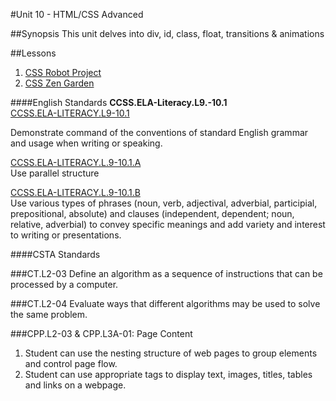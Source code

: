 #Unit 10 - HTML/CSS Advanced

##Synopsis
This unit delves into div, id, class, float, transitions & animations

##Lessons

1. [CSS Robot Project](lessons/2-project)
2. [CSS Zen Garden](lessons/3-project)

####English Standards
**CCSS.ELA-Literacy.L9.-10.1**  
[CCSS.ELA-LITERACY.L9-10.1](http://www.corestandards.org/ELA-Literacy/L/9-10/1/)

Demonstrate command of the conventions of standard English grammar and usage when writing or speaking.

[CCSS.ELA-LITERACY.L.9-10.1.A](http://www.corestandards.org/ELA-Literacy/L/9-10/1/a/)  
Use parallel structure

[CCSS.ELA-LITERACY.L.9-10.1.B](http://www.corestandards.org/ELA-Literacy/L/9-10/1/b/)  
Use various types of phrases (noun, verb, adjectival, adverbial, participial, prepositional, absolute) and clauses (independent, dependent; noun, relative, adverbial) to convey specific meanings and add variety and interest to writing or presentations.

####CSTA Standards

###CT.L2-03
Define an algorithm as a sequence of instructions that can be processed by a computer. 

###CT.L2-04
Evaluate ways that different algorithms may be used to solve the same problem.

###CPP.L2-03 & CPP.L3A-01: Page Content
1. Student can use the nesting structure of web pages to group elements and control page flow.
2. Student can use appropriate tags to display text, images, titles, tables and links on a webpage.
